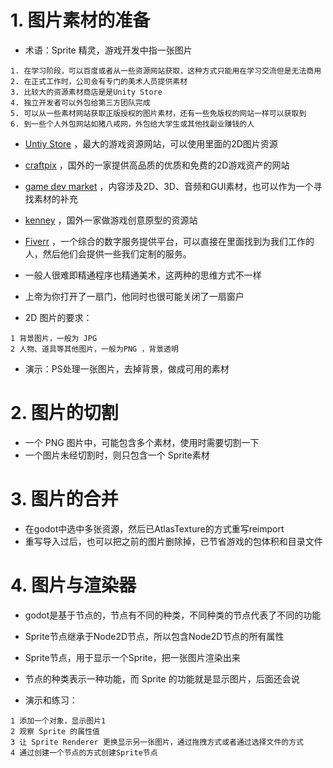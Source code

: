 # 1. 图片素材的准备

- 术语：Sprite 精灵，游戏开发中指一张图片

```
1. 在学习阶段，可以百度或者从一些资源网站获取，这种方式只能用在学习交流但是无法商用
2. 在正式工作时，公司会有专门的美术人员提供素材
3. 比较大的资源素材商店是是Unity Store
4. 独立开发者可以外包给第三方团队完成
5. 可以从一些素材网站获取正版授权的图片素材，还有一些免版权的网站一样可以获取到
6. 到一些个人外包网站如猪八戒网，外包给大学生或其他找副业赚钱的人
```

- [Untiy Store](https://assetstore.unity.com/) ，最大的游戏资源网站，可以使用里面的2D图片资源
- [craftpix](https://craftpix.net/) ，国外的一家提供高品质的优质和免费的2D游戏资产的网站
- [game dev market](https://www.gamedevmarket.net/) ，内容涉及2D、3D、音频和GUI素材，也可以作为一个寻找素材的补充
- [kenney](https://kenney.nl/) ，国外一家做游戏创意原型的资源站
- [Fiverr](https://www.fiverr.com/) ，一个综合的数字服务提供平台，可以直接在里面找到为我们工作的人，然后他们会提供一些我们定制的服务。
  

- 一般人很难即精通程序也精通美术，这两种的思维方式不一样
- 上帝为你打开了一扇门，他同时也很可能关闭了一扇窗户

- 2D 图片的要求：

```
1 背景图片，一般为 JPG
2 人物、道具等其他图片，一般为PNG ，背景透明
```

- 演示：PS处理一张图片，去掉背景，做成可用的素材

# 2. 图片的切割

- 一个 PNG 图片中，可能包含多个素材，使用时需要切割一下
- 一个图片未经切割时，则只包含一个 Sprite素材

# 3. 图片的合并

- 在godot中选中多张资源，然后已AtlasTexture的方式重写reimport
- 重写导入过后，也可以把之前的图片删除掉，已节省游戏的包体积和目录文件

# 4. 图片与渲染器

- godot是基于节点的，节点有不同的种类，不同种类的节点代表了不同的功能
- Sprite节点继承于Node2D节点，所以包含Node2D节点的所有属性
- Sprite节点，用于显示一个Sprite，把一张图片渲染出来
- 节点的种类表示一种功能，而 Sprite 的功能就是显示图片，后面还会说

- 演示和练习：

```
1 添加一个对象，显示图片1
2 观察 Sprite 的属性值
3 让 Sprite Renderer 更换显示另一张图片，通过拖拽方式或者通过选择文件的方式
4 通过创建一个节点的方式创建Sprite节点
```
